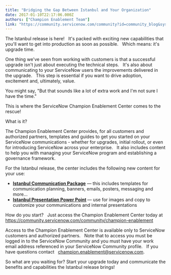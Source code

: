 ```yaml
---
title: "Bridging the Gap Between Istanbul and Your Organization"
date: 2017-01-10T22:17:06.000Z
authors: ["Champion Enablement Team"]
link: "https://community.servicenow.com/community?id=community_blog&sys_id=2e9d6e69dbd0dbc01dcaf3231f961950"
---
```

<p>The Istanbul release is here!   It's packed with exciting new capabilities that you'll want to get into production as soon as possible.   Which means: it's upgrade time.</p><p></p><p>One thing we've seen from working with customers is that a successful upgrade isn't just about executing the technical steps.   It's also about communicating to your ServiceNow users the improvements delivered in the upgrade.   This step is essential if you want to drive adoption, excitement and, ultimately, value.</p><p></p><p>You might say, "But that sounds like a lot of extra work and I'm not sure I have the time."</p><p></p><p>This is where the ServiceNow Champion Enablement Center comes to the rescue!</p><p></p><p>What is it?</p><p></p><p>The Champion Enablement Center provides, for all customers and authorized partners, templates and guides to get you started on your ServiceNow communications - whether for upgrades, initial rollout, or even for introducing ServiceNow across your enterprise.   It also includes content to help you with managing your ServiceNow program and establishing a governance framework.</p><p></p><p>For the Istanbul release, the center includes the following new content for your use:</p><p></p><ul style="list-style-type: disc;"><li><span style="color: #2e74b5;"><strong><a title="" _jive_internal="true" href="/community?id=community_article&sys_id=a0dc2665dbd0dbc01dcaf3231f961984">Istanbul Communication Package</a></strong></span> — this includes templates for communication planning, banners, emails, posters, messaging and more…</li><li><a _jive_internal="true" href="/community?id=community_article&sys_id=e49ceae1dbd0dbc01dcaf3231f96195d"><strong>Istanbul Presentation Power Point</strong></a><strong> </strong>— use for images and copy to customize your communications and internal presentations</li></ul><p></p><p>How do you start?   Just access the Champion Enablement Center today at <a title="" _jive_internal="true" href="/community?id=community_static&sys_id=9bc3be65dbdc5bc0b322f4621f96198f">https://community.servicenow.com/community/champion-enablement</a></p><p></p><p>Access to the Champion Enablement Center is available only to ServiceNow customers and authorized partners.   Note that to access you must be logged in to the ServiceNow Community and you must have your work email address referenced in your ServiceNow Community profile.   If you have questions contact   <a title="ampion.enablement@servicenow.com" href="mailto:champion.enablement@servicenow.com">champion.enablement@servicenow.com</a>.</p><p></p><p>So what are you waiting for? Start your upgrade today and communicate the benefits and capabilities the Istanbul release brings!</p>